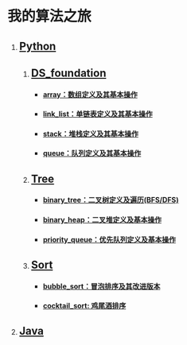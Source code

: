 # 我的算法之旅

1. ## [Python](https://github.com/XiangtingLee/Algorithm/tree/master/Python)
   1. ## [DS_foundation](https://github.com/XiangtingLee/Algorithm/tree/master/Python/DS_foundation)
      - #### [array：数组定义及其基本操作](https://github.com/XiangtingLee/Algorithm/blob/master/Python/DS_foundation/array.py)
      - #### [link_list：单链表定义及其基本操作](https://github.com/XiangtingLee/Algorithm/blob/master/Python/DS_foundation/link_list.py)
      - #### [stack：堆栈定义及其基本操作](https://github.com/XiangtingLee/Algorithm/blob/master/Python/DS_foundation/stack.py)
      - #### [queue：队列定义及其基本操作](https://github.com/XiangtingLee/Algorithm/blob/master/Python/DS_foundation/queue.py)
   2. ## [Tree](https://github.com/XiangtingLee/Algorithm/tree/master/Python/Tree)
      - #### [binary_tree：二叉树定义及遍历(BFS/DFS)](https://github.com/XiangtingLee/Algorithm/blob/master/Python/Tree/binary_tree.py)
      - #### [binary_heap：二叉堆定义及基本操作](https://github.com/XiangtingLee/Algorithm/blob/master/Python/Tree/binary_heap.py)
      - #### [priority_queue：优先队列定义及基本操作](https://github.com/XiangtingLee/Algorithm/blob/master/Python/Tree/priority_queue.py)
   3. ## [Sort](https://github.com/XiangtingLee/Algorithm/tree/master/Python/Sort)
      - #### [bubble_sort：冒泡排序及其改进版本](https://github.com/XiangtingLee/Algorithm/blob/master/Python/Sort/bubble_sort.py)
      - #### [cocktail_sort: 鸡尾酒排序](https://github.com/XiangtingLee/Algorithm/blob/master/Python/Sort/cocktail_sort.py)
2. ## [Java](https://github.com/XiangtingLee/Algorithm/tree/master/Java)